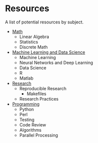 Resources
=========
A list of potential resources by subject.

* [Math](https://github.com/andrewquitadamo/resources/blob/master/math.md)  
	* Linear Algebra  
	* Statistics  
	* Discrete Math  
* [Machine Learning and Data Science](https://github.com/andrewquitadamo/resources/blob/master/machinelearning.md)
	* Machine Learning
	* Neural Networks and Deep Learning
	* Data Science
	* R
	* Matlab
* [Research](https://github.com/andrewquitadamo/resources/blob/master/research.md)
	* Reproducible Research
		* Makefiles
	* Research Practices
* [Programming](https://github.com/andrewquitadamo/resources/blob/master/programming.md)
	* Python
	* Perl
	* Testing
	* Code Review
	* Algorithms
	* Parallel Processing
